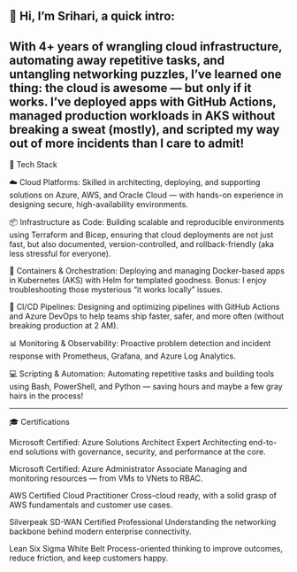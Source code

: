 ## 👋 Hi, I’m Srihari, a quick intro:

With 4+ years of wrangling cloud infrastructure, automating away repetitive tasks, and untangling networking puzzles, I’ve learned one thing: the cloud is awesome — but only if it works.
I’ve deployed apps with GitHub Actions, managed production workloads in AKS without breaking a sweat (mostly), and scripted my way out of more incidents than I care to admit!
---------------

🔧 Tech Stack 

☁️ Cloud Platforms:
Skilled in architecting, deploying, and supporting solutions on Azure, AWS, and Oracle Cloud — with hands-on experience in designing secure, high-availability environments.

📦 Infrastructure as Code:
Building scalable and reproducible environments using Terraform and Bicep, ensuring that cloud deployments are not just fast, but also documented, version-controlled, and rollback-friendly (aka less stressful for everyone).

🐳 Containers & Orchestration:
Deploying and managing Docker-based apps in Kubernetes (AKS) with Helm for templated goodness. Bonus: I enjoy troubleshooting those mysterious “it works locally” issues.

🚀 CI/CD Pipelines:
Designing and optimizing pipelines with GitHub Actions and Azure DevOps to help teams ship faster, safer, and more often (without breaking production at 2 AM).

📊 Monitoring & Observability:
Proactive problem detection and incident response with Prometheus, Grafana, and Azure Log Analytics.

💻 Scripting & Automation:
Automating repetitive tasks and building tools using Bash, PowerShell, and Python — saving hours and maybe a few gray hairs in the process!


---------------

🎓 Certifications

Microsoft Certified: Azure Solutions Architect Expert
Architecting end-to-end solutions with governance, security, and performance at the core.

Microsoft Certified: Azure Administrator Associate
Managing and monitoring resources — from VMs to VNets to RBAC.

AWS Certified Cloud Practitioner
Cross-cloud ready, with a solid grasp of AWS fundamentals and customer use cases.

Silverpeak SD-WAN Certified Professional
Understanding the networking backbone behind modern enterprise connectivity.

Lean Six Sigma White Belt
Process-oriented thinking to improve outcomes, reduce friction, and keep customers happy.


